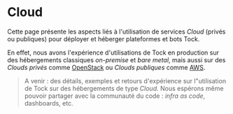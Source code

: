 # Cloud

Cette page présente les aspects liés à l'utilisation de services _Cloud_ (privés ou publiques) pour déployer 
et héberger plateformes et bots Tock.

En effet, nous avons l'expérience d'utilisations de Tock en production sur des hébergements classiques _on-premise_ 
et _bare metal_, mais aussi sur des _Clouds privés_ comme [OpenStack](https://www.openstack.org/) ou _Clouds publiques_ 
comme [AWS](https://aws.amazon.com/).

> A venir : des détails, exemples et retours d'expérience sur l"utilisation de Tock sur des hébergements 
>de type _Cloud_. Nous espérons même pouvoir partager avec la communauté du code : _infra as code_, dashboards, etc.